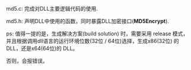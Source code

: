 md5.c: 完成对DLL主要逻辑代码的使用.

md5.h: 声明DLL中使用的函数，同时暴露DLL加密接口(**MD5Encrypt**).

ps: 值得一提的是，生成解决方案(build solution) 时，需要采用 release 模式，并且根据调用dll语言的运行环境位数(32位 / 64位)选择，生成x86(32位) 的 DLL，还是x64(64位)的 DLL。

否则，会报错误。
